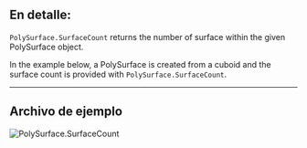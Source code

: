 ## En detalle:
`PolySurface.SurfaceCount` returns the number of surface within the given PolySurface object.

In the example below, a PolySurface is created from a cuboid and the surface count is provided with `PolySurface.SurfaceCount`.
___
## Archivo de ejemplo

![PolySurface.SurfaceCount](./Autodesk.DesignScript.Geometry.PolySurface.SurfaceCount_img.jpg)
